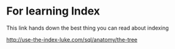 
# For learning Index 

This link hands down the best thing you can read about indexing 

http://use-the-index-luke.com/sql/anatomy/the-tree

